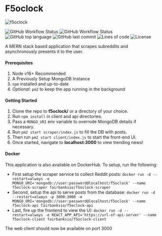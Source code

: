 # F5oclock

![f5oclock](https://raw.githubusercontent.com/fairbanks-io/f5oclock/master/f5oclock.gif)

![GitHub Workflow Status](<https://img.shields.io/github/workflow/status/fairbanks-io/f5oclock/Create%20Client%20Release(s)?label=Client%20Build>)
![GitHub Workflow Status](<https://img.shields.io/github/workflow/status/fairbanks-io/f5oclock/Create%20Server%20Release(s)?label=Server%20Build>)
![GitHub top language](https://img.shields.io/github/languages/top/fairbanks-io/f5oclock.svg)
![GitHub last commit](https://img.shields.io/github/last-commit/fairbanks-io/f5oclock.svg)
![Lines of code](https://img.shields.io/tokei/lines/github/fairbanks-io/f5oclock)
![License](https://img.shields.io/github/license/fairbanks-io/f5oclock.svg?style=flat)

A MERN stack based application that scrapes subreddits and asynchronously presents it to the user.
#### Prerequisites

1. Node v16+ Recommended
2. A Previously Setup MongoDB Instance
3. `npm` installed and up-to-date
4. _Optional:_ `pm2` to keep the app running in the background

#### Getting Started

1. Clone the repo to **f5oclock/** or a directory of your choice.
2. Run `npm install` in client and api directories.
3. Pass a `MONGO_URI` env variable to overrode MongoDB details if necessary.
4. Run `pm2 start scraper/index.js` to fill the DB with posts.
5. Then run `pm2 start client/index.js` to start the front-end UI.
6. Once started, navigate to **localhost:3000** to view trending news!

#### Docker

This application is also available on DockerHub. To setup, run the following:

- First setup the scraper service to collect Reddit posts: `docker run -d --restart=always -e MONGO_URI='mongodb://user:password@localhost/f5oclock' --name f5oclock-scraper fairbanksio/f5oclock-scraper`
- Second, setup the api to serve posts from the database: `docker run -d --restart=always -p 3000:3000 -e MONGO_URI='mongodb://user:password@localhost/f5oclock' --name f5oclock-api fairbanksio/f5oclock-api`
- Last, fire up the frontend to view the UI: `docker run -d --restart=always -e REACT_APP_API='https://url-of-api-server' --name f5oclock-client fairbanksio/f5oclock-client`

The web client should now be available on port 3000
